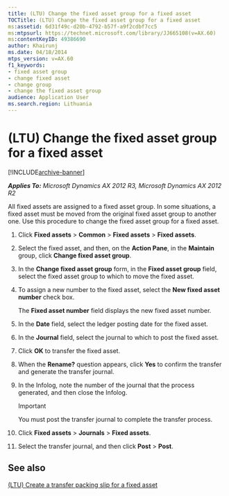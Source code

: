 ```yaml
---
title: (LTU) Change the fixed asset group for a fixed asset
TOCTitle: (LTU) Change the fixed asset group for a fixed asset
ms:assetid: 6d31f49c-d20b-4792-b57f-a9f2cdbf7cc5
ms:mtpsurl: https://technet.microsoft.com/library/JJ665108(v=AX.60)
ms:contentKeyID: 49386690
author: Khairunj
ms.date: 04/18/2014
mtps_version: v=AX.60
f1_keywords:
- fixed asset group
- change fixed asset
- change group
- change the fixed asset group
audience: Application User
ms.search.region: Lithuania
---
```


# (LTU) Change the fixed asset group for a fixed asset 


[!INCLUDE[archive-banner](includes/archive-banner.md)]


_**Applies To:** Microsoft Dynamics AX 2012 R3, Microsoft Dynamics AX 2012 R2_

All fixed assets are assigned to a fixed asset group. In some situations, a fixed asset must be moved from the original fixed asset group to another one. Use this procedure to change the fixed asset group for a fixed asset.

1.  Click **Fixed assets** \> **Common** \> **Fixed assets** \> **Fixed assets**.

2.  Select the fixed asset, and then, on the **Action Pane**, in the **Maintain** group, click **Change fixed asset group**.

3.  In the **Change fixed asset group** form, in the **Fixed asset group** field, select the fixed asset group to which to move the fixed asset.

4.  To assign a new number to the fixed asset, select the **New fixed asset number** check box.
    
    The **Fixed asset number** field displays the new fixed asset number.

5.  In the **Date** field, select the ledger posting date for the fixed asset.

6.  In the **Journal** field, select the journal to which to post the fixed asset.

7.  Click **OK** to transfer the fixed asset.

8.  When the **Rename?** question appears, click **Yes** to confirm the transfer and generate the transfer journal.

9.  In the Infolog, note the number of the journal that the process generated, and then close the Infolog.
    

    > [!IMPORTANT]
    > <P>You must post the transfer journal to complete the transfer process.</P>



10. Click **Fixed assets** \> **Journals** \> **Fixed assets**.

11. Select the transfer journal, and then click **Post** \> **Post**.

## See also

[(LTU) Create a transfer packing slip for a fixed asset](ltu-create-a-transfer-packing-slip-for-a-fixed-asset.md)

  


